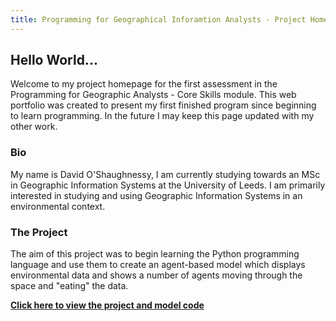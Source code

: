 ```yaml
---
title: Programming for Geographical Inforamtion Analysts - Project Homepage
---
```


## Hello World... 
Welcome to my project homepage for the first assessment in the Programming for Geographic Analysts - Core Skills module. This web portfolio was created to present my first finished program since beginning to learn programming. In the future I may keep this page updated with my other work.  

### Bio
My name is David O'Shaughnessy, I am currently studying towards an MSc in Geographic Information Systems at the University of Leeds. I am primarily interested in studying and using Geographic Information Systems in an environmental context.

### The Project
The aim of this project was to begin learning the Python programming language and use them to create an agent-based model which displays environmental data and shows a number of agents moving through the space and "eating" the data.


[**Click here to view the project and model code**](https://davidosh96.github.io/projectlinks.html)
